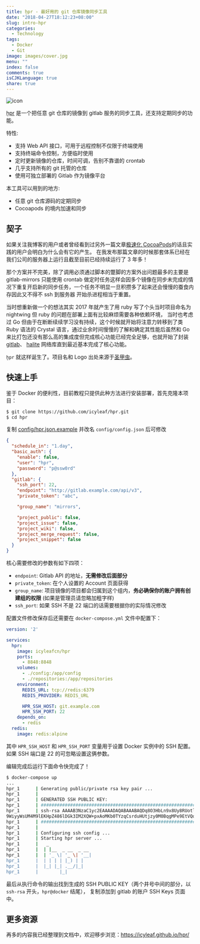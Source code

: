 ```yaml
---
title: ḫpr - 最好用的 git 仓库镜像同步工具
date: "2018-04-27T18:12:23+08:00"
slug: intro-hpr
categories:
  - Technology
tags:
  - Docker
  - Git
image: images/cover.jpg
menu: ""
index: false
comments: true
isCJKLanguage: true
share: true
---
```


![icon](https://github.com/icyleaf/hpr/raw/master/docs/_media/icon.png)

[ḫpr](https://icyleaf.github.io/hpr/) 是一个把任意 git 仓库的镜像到 gitlab 服务的同步工具，还支持定期同步的功能。

特性:

- 支持 Web API 接口，可用于远程控制不仅限于终端使用
- 支持终端命令控制，方便临时使用
- 定时更新镜像的仓库，时间可调，告别不靠谱的 crontab
- 几乎支持所有的 git 托管的仓库
- 使用可独立部署的 Gitlab 作为镜像平台

本工具可以用到的地方:

- 任意 git 仓库源码的定期同步
- Cocoapods 的境内加速和同步

## 契子

如果关注我博客的用户或者曾经看到过另外一篇文章[极速化 CocoaPods](http://icyleaf.com/2015/01/speed-up-cocoapods/)的话且实践的用户会明白为什么会有它的产生。
在我发布那篇文章的时候那套体系已经在我们公司的服务器上运行且截至目前已经持续运行了 3 年多！

那个方案并不完美，除了调用必须通过脚本的蹩脚的方案外出问题最多的主要是 gitlab-mirrors
只能使用 crontab 做定时任务这样会因多个镜像在同步未完成的情况下重复开启新的同步任务，一个任务不明显一旦积攒多了起来还会慢慢的蚕食内存因此又不得不 ssh 到服务器
开始杀进程相当于重置。

当时想重新做一个的想法其实 2017 年就产生了用 ruby 写了个头当时项目命名为 nightwing 但 ruby 的问题在部署上面有比较麻烦需要各种依赖环境，
当时也考虑过 Go 但由于在断断续续学习没有持续，这个时候就开始将注意力转移到了类 Ruby 语法的 Crystal 语言，通过业余时间慢慢的了解和确定其性能后虽然和
 Go 来比打包还没有那么高的集成度但完成核心功能已经完全足够，也就开始了封装 [gitlab](https://github.com/icyleaf/gitlab.cr)、
[halite](https://github.com/icyleaf/halite) 网络库直到最近基本完成了核心功能。

`ḫpr` 就这样诞生了。项目名和 Logo 出处来源于[圣甲虫](https://zh.wikipedia.org/wiki/%E8%81%96%E7%94%B2%E8%9F%B2)。

## 快速上手

鉴于 Docker 的便利性，目前教程只提供此种方法进行安装部署，首先克隆本项目：

```bash
$ git clone https://github.com/icyleaf/hpr.git
$ cd hpr
```

复制 [config/hpr.json.example](config/hpr.json.example) 并改名 `config/config.json` 后可修改

```json
{
  "schedule_in": "1.day",
  "basic_auth": {
    "enable": false,
    "user": "hpr",
    "password": "p@ssw0rd"
  },
  "gitlab": {
    "ssh_port": 22,
    "endpoint": "http://gitlab.example.com/api/v3",
    "private_token": "abc",

    "group_name": "mirrors",

    "project_public": false,
    "project_issue": false,
    "project_wiki": false,
    "project_merge_request": false,
    "project_snippet": false
  }
}
```

核心需要修改的参数有如下四项：

- `endpoint`: Gitlab API 的地址，**无需修改后面部分**
- `private_token`: 在个人设置的 Account 页面获得
- `group_name`: 项目镜像的项目都会归属到这个组内，**务必确保你的账户拥有创建组的权限** (如果是管理员请忽略加粗字样)
- `ssh_port`: 如果 SSH 不是 22 端口的话需要根据你的实际情况修改

配置文件修改保存后还需要在 `docker-compose.yml` 文件中配置下：

```yaml
version: '2'

services:
  hpr:
    image: icyleafcn/hpr
    ports:
      - 8848:8848
    volumes:
      - ./config:/app/config
      - ./repositories:/app/repositories
    environment:
      REDIS_URL: tcp://redis:6379
      REDIS_PROVIDER: REDIS_URL

      HPR_SSH_HOST: git.example.com
      HPR_SSH_PORT: 22
    depends_on:
      - redis
  redis:
    image: redis:alpine
```

其中 `HPR_SSH_HOST` 和 `HPR_SSH_PORT` 变量用于设置 Docker 实例中的 SSH 配置。如果 SSH 端口是 22 的可忽略设置这俩参数。

编辑完成后运行下面命令快完成了！

```bash
$ docker-compose up
...
hpr_1      | Generating public/private rsa key pair ...
hpr_1      |
hpr_1      | GENERATED SSH PUBLIC KEY:
hpr_1      | ##################################################################
hpr_1      | ssh-rsa AAAAB3NzaC1yc2EAAAADAQABAAABAQDq8O3HbLn9x8Uy8RUotlpOnxdakrmCyDpZrGBeLARmEbd6BOIBQ+UWm8NUKthQ7UOavmlsq4j8lY4kyFW2eFX2qWcbvI+s2gI+05MXax+mAukSszaNSnpAoTyJCRipilSkqiOV99V8JIJhrHPtTO0o/Ui
9WiyyWsUM4M9lEKHpZ486lDGk3IM2XQW+pxAoMKb0TYzqCsrduHUtjzy0M0BqgMPe9EtVQqCbnTMzDLXmRONoTYyTV51NQ12mMwEQcDaLQ28e5gqouQJKS81JaoRpQWa7pHsOCki6Fk9TB+EQFrGz5nOrmYYM+O1MKnFkzmVHv7Fh50Sz7d2nYzzOKAkR hpr@docker
hpr_1      | ##################################################################
hpr_1      |
hpr_1      | Configuring ssh config ...
hpr_1      | Starting hpr server ...
hpr_1      |   _
hpr_1      |  | |__  _ __  _ __
hpr_1      |  | '_ \| '_ \| '__|
hpr_1      |  | | | | |_) | |
hpr_1      |  |_| |_| .__/|_|
hpr_1      |        |_|
```

最后从执行命令的输出找到生成的 SSH PUBLIC KEY（两个井号中间的部分，以 `ssh-rsa` 开头，`hpr@docker` 结尾），
复制添加到 gitlab 的账户 SSH Keys 页面中。

## 更多资源

再多的内容我已经整理到文档中，欢迎移步浏览：https://icyleaf.github.io/hpr/
